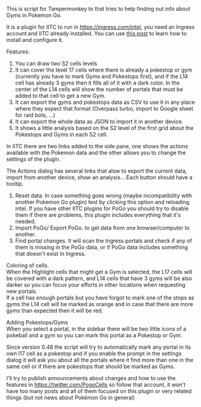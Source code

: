 This is script for Tampermonkey to that tries to help finding out info about Gyms in Pokemon Go.  

It is a plugin for IITC to run in https://ingress.com/intel, you need an Ingress account and IITC already installed. You can use [this post](https://www.reddit.com/r/TheSilphRoad/comments/9fn61y/tutorial_pogo_s2_plugin_for_ingress_intel/) to learn how to install and configure it.

Features:
  1. You can draw two S2 cells levels
  2. It can cover the level 17 cells where there is already a pokestop or gym (currently you have to mark Gyms and Pokestops first), and if the L14 cell has already 3 gyms then it fills all of it with a dark color. In the center of the L14 cells will show the number of portals that must be added to that cell to get a new Gym.
  3. It can export the gyms and pokestops data as CSV to use it in any place where they expect that format (Overpass turbo, import to Google sheet for raid bots, ...)
  4. It can export the whole data as JSON to import it in another device.
  5. It shows a little analysis based on the S2 level of the first grid about the Pokestops and Gyms in each S2 cell.
  
In IITC there are two links added to the side pane, one shows the actions available with the Pokemon data and the other allows you to change the settings of the plugin.
 
The Actions dialog has several links that alow to export the current data, import from another device, show an analysis... Each button should have a tooltip.
   1. Reset data. In case something goes wrong (maybe incompatibility with another Pokemon Go plugin) test by clicking this option and reloading intel. If you have other IITC plugins for PoGo you should try to disable them if there are problems, this plugin includes everything that it's needed.  
   2. Import PoGo/ Export PoGo. to get data from one browser/computer to another.
   3. Find portal changes. It will scan the Ingress portals and check if any of them is missing in the PoGo data, or if PoGo data includes something that doesn't exist in Ingress.
   
Coloring of cells.  
When the Highlight cells that might get a Gym is selected, the L17 cells will be covered with a dark pattern, and L14 cells that have 3 gyms will be also darker so you can focus your efforts in other locations when requesting new portals.  
If a cell has enough portals but you have forgot to mark one of the stops as gyms the L14 cell will be marked as orange and in case that there are more gyms than expected then it will be red.
 
Adding Pokestops/Gyms  
When you select a portal, in the sidebar there will be two little icons of a pokeball and a gym so you can mark this portal as a Pokestop or Gym.  

Since version 0.48 the script will try to automatically mark any portal in its own l17 cell as a pokestop and if you enable the prompt in the settings dialog it will ask you about all the portals where it find more than one in the same cell or if there are pokestops that should be marked as Gyms.
 
I'll try to publish announcements about changes and how to use the features in https://twitter.com/PogoCells so follow that account, it won't have too many posts and all of them focused on this plugin or very related things (but not news about Pokémon Go in general)
